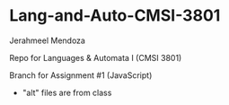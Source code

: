 # Lang-and-Auto-CMSI-3801
Jerahmeel Mendoza

Repo for Languages &amp; Automata I (CMSI 3801)

Branch for Assignment #1 (JavaScript)
- "alt" files are from class
